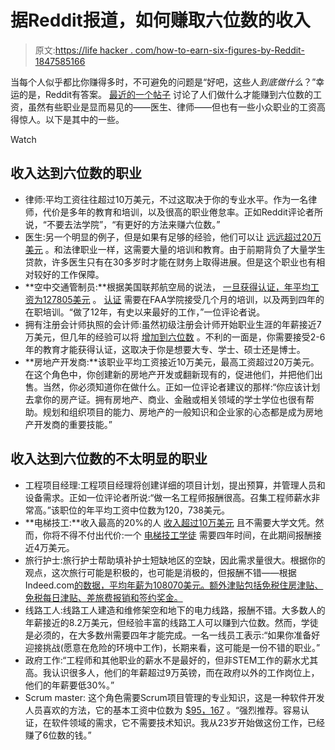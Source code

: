 # 据Reddit报道，如何赚取六位数的收入

> 原文:[https://life hacker . com/how-to-earn-six-figures-by-Reddit-1847585166](https://lifehacker.com/how-to-earn-six-figures-according-to-reddit-1847585166)

当每个人似乎都比你赚得多时，不可避免的问题是“好吧，这些人*到底做什么*？”幸运的是，Reddit有答案。 [最近的一个帖子](https://www.reddit.com/r/financialindependence/comments/p3c6us/what_do_you_do_that_you_earn_six_figures/) 讨论了人们做什么才能赚到六位数的工资，虽然有些职业是显而易见的——医生、律师——但也有一些小众职业的工资高得惊人。以下是其中的一些。

Watch

## 收入达到六位数的职业

*   律师:平均工资往往超过10万美元，不过这取决于你的专业水平。作为一名律师，代价是多年的教育和培训，以及很高的职业倦怠率。正如Reddit评论者所说，“不要去法学院”，“有更好的方法来赚六位数。”
*   医生:另一个明显的例子，但是如果有足够的经验，他们可以让 [远远超过20万美元](https://money.usnews.com/careers/best-jobs/physician/salary) 。和法律职业一样，这需要大量的培训和教育。由于前期背负了大量学生贷款，许多医生只有在30多岁时才能在财务上取得进展。但是这个职业也有相对较好的工作保障。
*   **空中交通管制员:**根据美国联邦航空局的说法， [一旦获得认证，年平均工资为127805美元](https://www.faa.gov/jobs/career_fields/aviation_careers/) 。 [认证](https://www.howtobecome.com/how-to-become-an-air-traffic-controller) 需要在FAA学院接受几个月的培训，以及两到四年的在职培训。“做了12年，有史以来最好的工作，”一位评论者说。
*   拥有注册会计师执照的会计师:虽然初级注册会计师开始职业生涯的年薪接近7万美元，但几年的经验可以将 [增加到六位数](https://www.accountingtoday.com/opinion/how-much-do-accountants-and-cpas-really-earn) 。不利的一面是，你需要接受2-6年的教育才能获得认证，这取决于你是想要大专、学士、硕士还是博士。
*   **房地产开发商:**该职业平均工资接近10万美元，最高工资超过20万美元。在这个角色中，你创建新的房地产开发或翻新现有的，促进他们，并把他们出售。当然，你必须知道你在做什么。正如一位评论者建议的那样:“你应该计划去拿你的房产证。拥有房地产、商业、金融或相关领域的学士学位也很有帮助。规划和组织项目的能力、房地产的一般知识和企业家的心态都是成为房地产开发商的重要技能。”

## 收入达到六位数的不太明显的职业

*   工程项目经理:工程项目经理将创建详细的项目计划，提出预算，并管理人员和设备需求。正如一位评论者所说:“做一名工程师报酬很高。召集工程师薪水非常高。”该职位的年平均工资中位数为120，738美元。
*   **电梯技工:**收入最高的20%的人 [收入超过10万美元](https://www.careerexplorer.com/careers/elevator-mechanic/salary/) 且不需要大学文凭。然而，你将不得不付出代价:一个 [电梯技工学徒](https://learn.org/articles/Elevator_Technician_5_Steps_to_Becoming_an_Elevator_Technician.html) 需要四年时间，在此期间报酬接近4万美元。
*   旅行护士:旅行护士帮助填补护士短缺地区的空缺，因此需求量很大。根据你的观点，这次旅行可能是积极的，也可能是消极的，但报酬不错——根据Indeed.com[的数据，平均年薪为108070美元。额外津贴包括免税住房津贴、免税每日津贴、差旅费报销和签约奖金。](https://www.indeed.com/career/travel-nurse/salaries)
*   线路工人:线路工人建造和维修架空和地下的电力线路，报酬不错。大多数人的年薪接近的8.2万美元，但经验丰富的线路工人可以赚到六位数。然而，学徒是必须的，在大多数州需要四年才能完成。一名一线员工表示:“如果你准备好迎接挑战(愿意在危险的环境中工作)，长期来看，这可能是一份不错的职业。”
*   政府工作:“工程师和其他职业的薪水不是最好的，但非STEM工作的薪水尤其高。我认识很多人，他们的年薪超过9万英镑，而在政府以外的工作岗位上，他们的年薪要低30%。”
*   Scrum master: 这个角色需要Scrum项目管理的专业知识，这是一种软件开发人员喜欢的方法，它的基本工资中位数为 [$95，167](https://www.marketwatch.com/story/what-is-a-scrum-master----and-why-is-it-one-of-the-25-best-paying-jobs-in-america-2017-03-08) 。“强烈推荐。容易认证，在软件领域的需求，它不需要技术知识。我从23岁开始做这份工作，已经赚了6位数的钱。”